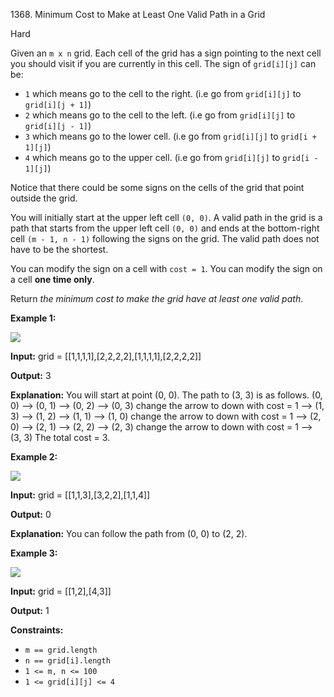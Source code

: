 1368\. Minimum Cost to Make at Least One Valid Path in a Grid

Hard

Given an `m x n` grid. Each cell of the grid has a sign pointing to the next cell you should visit if you are currently in this cell. The sign of `grid[i][j]` can be:

*   `1` which means go to the cell to the right. (i.e go from `grid[i][j]` to `grid[i][j + 1]`)
*   `2` which means go to the cell to the left. (i.e go from `grid[i][j]` to `grid[i][j - 1]`)
*   `3` which means go to the lower cell. (i.e go from `grid[i][j]` to `grid[i + 1][j]`)
*   `4` which means go to the upper cell. (i.e go from `grid[i][j]` to `grid[i - 1][j]`)

Notice that there could be some signs on the cells of the grid that point outside the grid.

You will initially start at the upper left cell `(0, 0)`. A valid path in the grid is a path that starts from the upper left cell `(0, 0)` and ends at the bottom-right cell `(m - 1, n - 1)` following the signs on the grid. The valid path does not have to be the shortest.

You can modify the sign on a cell with `cost = 1`. You can modify the sign on a cell **one time only**.

Return _the minimum cost to make the grid have at least one valid path_.

**Example 1:**

![](https://leetcode-in-java.github.io/src/main/java/g1301_1400/s1368_minimum_cost_to_make_at_least_one_valid_path_in_a_grid/grid1.png)

**Input:** grid = [[1,1,1,1],[2,2,2,2],[1,1,1,1],[2,2,2,2]]

**Output:** 3

**Explanation:** You will start at point (0, 0). The path to (3, 3) is as follows. (0, 0) --> (0, 1) --> (0, 2) --> (0, 3) change the arrow to down with cost = 1 --> (1, 3) --> (1, 2) --> (1, 1) --> (1, 0) change the arrow to down with cost = 1 --> (2, 0) --> (2, 1) --> (2, 2) --> (2, 3) change the arrow to down with cost = 1 --> (3, 3) The total cost = 3.

**Example 2:**

![](https://leetcode-in-java.github.io/src/main/java/g1301_1400/s1368_minimum_cost_to_make_at_least_one_valid_path_in_a_grid/grid2.png)

**Input:** grid = [[1,1,3],[3,2,2],[1,1,4]]

**Output:** 0

**Explanation:** You can follow the path from (0, 0) to (2, 2).

**Example 3:**

![](https://leetcode-in-java.github.io/src/main/java/g1301_1400/s1368_minimum_cost_to_make_at_least_one_valid_path_in_a_grid/grid3.png)

**Input:** grid = [[1,2],[4,3]]

**Output:** 1

**Constraints:**

*   `m == grid.length`
*   `n == grid[i].length`
*   `1 <= m, n <= 100`
*   `1 <= grid[i][j] <= 4`